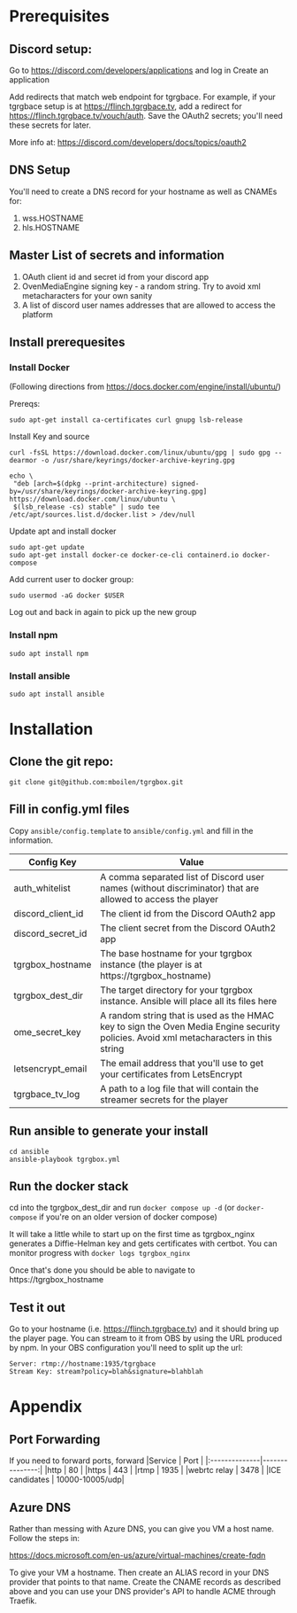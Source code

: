 # Prerequisites
## Discord setup:
Go to https://discord.com/developers/applications and log in
Create an application 

Add redirects that match web endpoint for tgrgbace.  For example, if your tgrgbace
setup is at https://flinch.tgrgbace.tv, add a redirect for https://flinch.tgrgbace.tv/vouch/auth.  Save the OAuth2 secrets; you'll need these secrets for later.

More info at: https://discord.com/developers/docs/topics/oauth2

## DNS Setup
You'll need to create a DNS record for your hostname as well as CNAMEs for:
1. wss.HOSTNAME
2. hls.HOSTNAME

## Master List of secrets and information
1. OAuth client id and secret id from your discord app
2. OvenMediaEngine signing key - a random string.  Try to avoid xml metacharacters for your own sanity
3. A list of discord user names addresses that are allowed to access the platform


## Install prerequesites
### Install Docker
(Following directions from https://docs.docker.com/engine/install/ubuntu/)

Prereqs:

```sudo apt-get install ca-certificates curl gnupg lsb-release```

Install Key and source
 ```
curl -fsSL https://download.docker.com/linux/ubuntu/gpg | sudo gpg --dearmor -o /usr/share/keyrings/docker-archive-keyring.gpg

echo \
  "deb [arch=$(dpkg --print-architecture) signed-by=/usr/share/keyrings/docker-archive-keyring.gpg] https://download.docker.com/linux/ubuntu \
  $(lsb_release -cs) stable" | sudo tee /etc/apt/sources.list.d/docker.list > /dev/null

```
  
Update apt and install docker
```
sudo apt-get update
sudo apt-get install docker-ce docker-ce-cli containerd.io docker-compose
```
 
 Add current user to docker group:
 
 ```sudo usermod -aG docker $USER```
 
Log out and back in again to pick up the new group

### Install npm
```
sudo apt install npm
```

### Install ansible ###
```
sudo apt install ansible
```

# Installation

## Clone the git repo:
```git clone git@github.com:mboilen/tgrgbox.git```

## Fill in config.yml files
Copy `ansible/config.template` to `ansible/config.yml` and fill in the information.

| Config Key | Value |
|------------|-------|
|auth_whitelist | A comma separated list of Discord user names (without discriminator) that are allowed to access the player|
|discord_client_id | The client id from the Discord OAuth2 app|
|discord_secret_id | The client secret from the Discord OAuth2 app|
|tgrgbox_hostname| The base hostname for your tgrgbox instance (the player is at https://tgrgbox_hostname)|
|tgrgbox_dest_dir | The target directory for your tgrgbox instance.  Ansible will place all its files here |
|ome_secret_key| A random string that is used as the HMAC key to sign the Oven Media Engine security policies.  Avoid xml metacharacters in this string|
|letsencrypt_email| The email address that you'll use to get your certificates from LetsEncrypt|
|tgrgbace_tv_log| A path to a log file that will contain the streamer secrets for the player|

## Run ansible to generate your install

```
cd ansible
ansible-playbook tgrgbox.yml
```

## Run the docker stack
cd into the tgrgbox_dest_dir and run
```docker compose up -d``` 
(or `docker-compose` if you're on an older version of docker compose)

It will take a little while to start up on the first time as tgrgbox_nginx generates a Diffie-Helman key and gets certificates with certbot.  You can monitor progress with
```docker logs tgrgbox_nginx```

Once that's done you should be able to navigate to https://tgrgbox_hostname

## Test it out

Go to your hostname (i.e. https://flinch.tgrgbace.tv) and it should bring up the player page.  You can stream to it from OBS by using the URL produced by npm.  In your OBS configuration you'll need to split up the url:

```
Server: rtmp://hostname:1935/tgrgbace
Stream Key: stream?policy=blah&signature=blahblah
```

# Appendix

## Port Forwarding
If you need to forward ports, forward
|Service        | Port           |
|:--------------|---------------:|
|http           | 80             |
|https          | 443            |
|rtmp           | 1935           |
|webrtc relay   | 3478           |
|ICE candidates | 10000-10005/udp|

## Azure DNS
Rather than messing with Azure DNS, you can give you VM a host name.  Follow the steps in:

https://docs.microsoft.com/en-us/azure/virtual-machines/create-fqdn

To give your VM a hostname.  Then create an ALIAS record in your DNS provider that points to that name.  Create the CNAME records as described above and you can use your DNS provider's API to handle ACME through Traefik.
